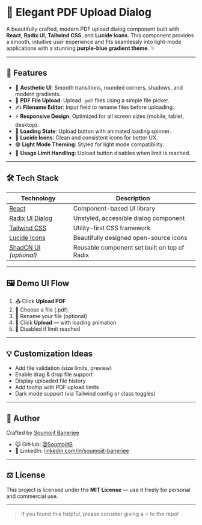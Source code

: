 # 📄 Elegant PDF Upload Dialog

A beautifully crafted, modern PDF upload dialog component built with **React**, **Radix UI**, **Tailwind CSS**, and **Lucide Icons**. This component provides a smooth, intuitive user experience and fits seamlessly into light-mode applications with a stunning **purple-blue gradient theme**. ✨

---

## 🚀 Features

- 🎨 **Aesthetic UI**: Smooth transitions, rounded corners, shadows, and modern gradients.
- 📁 **PDF File Upload**: Upload `.pdf` files using a simple file picker.
- ✍️ **Filename Editor**: Input field to rename files before uploading.
- ⚡ **Responsive Design**: Optimized for all screen sizes (mobile, tablet, desktop).
- 🔄 **Loading State**: Upload button with animated loading spinner.
- 🧩 **Lucide Icons**: Clean and consistent icons for better UX.
- 🟣 **Light Mode Theming**: Styled for light mode compatibility.
- 🚫 **Usage Limit Handling**: Upload button disables when limit is reached.

---

## 🛠️ Tech Stack

| Technology   | Description                         |
|--------------|-------------------------------------|
| [React](https://reactjs.org/) | Component-based UI library |
| [Radix UI Dialog](https://www.radix-ui.com/primitives/docs/components/dialog) | Unstyled, accessible dialog component |
| [Tailwind CSS](https://tailwindcss.com/) | Utility-first CSS framework |
| [Lucide Icons](https://lucide.dev/) | Beautifully designed open-source icons |
| [ShadCN UI](https://ui.shadcn.com/) *(optional)* | Reusable component set built on top of Radix |

---

## 🖼️ Demo UI Flow

1. 📤 Click **Upload PDF**
2. 📂 Choose a file (.pdf)
3. 📝 Rename your file (optional)
4. 🔄 Click **Upload** — with loading animation
5. 🚫 Disabled if limit reached

---

## 💡 Customization Ideas

- Add file validation (size limits, preview)
- Enable drag & drop file support
- Display uploaded file history
- Add tooltip with PDF upload limits
- Dark mode support (via Tailwind config or class toggles)

---

## 👤 Author

Crafted by [Soumojit Banerjee](https://github.com/SoumojitB)

- 🐱 GitHub: [@SoumojitB](https://github.com/SoumojitB)
- 💼 LinkedIn: [linkedin.com/in/soumojit-banerjee](https://www.linkedin.com/in/soumojit-banerjee)

---

## ⚖️ License

This project is licensed under the **MIT License** — use it freely for personal and commercial use.

---

> If you found this helpful, please consider giving a ⭐ to the repo!
